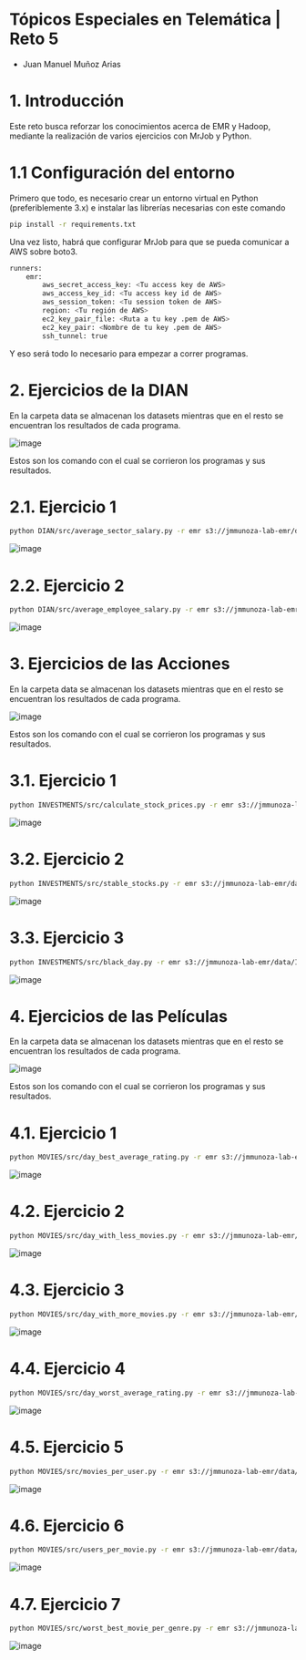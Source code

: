 # Tópicos Especiales en Telemática | Reto 5

* Juan Manuel Muñoz Arias

# 1. Introducción
Este reto busca reforzar los conocimientos acerca de EMR y Hadoop, mediante la realización de varios ejercicios con MrJob y Python.

# 1.1 Configuración del entorno

Primero que todo, es necesario crear un entorno virtual en Python (preferiblemente 3.x) e instalar las librerías necesarias con este comando

```sh
pip install -r requirements.txt
```

Una vez listo, habrá que configurar MrJob para que se pueda comunicar a AWS sobre boto3.

```sh
runners:
    emr:
        aws_secret_access_key: <Tu access key de AWS>
        aws_access_key_id: <Tu access key id de AWS>
        aws_session_token: <Tu session token de AWS>
        region: <Tu región de AWS>
        ec2_key_pair_file: <Ruta a tu key .pem de AWS>
        ec2_key_pair: <Nombre de tu key .pem de AWS>
        ssh_tunnel: true
```

Y eso será todo lo necesario para empezar a correr programas.

# 2. Ejercicios de la DIAN

En la carpeta data se almacenan los datasets mientras que en el resto se encuentran los resultados de cada programa.

![image](https://github.com/jmmunoza/TET-Reto5/assets/69641274/6a6c4e65-0188-46c9-84b5-722bd67ec06d)

Estos son los comando con el cual se corrieron los programas y sus resultados.

# 2.1. Ejercicio 1

```sh
python DIAN/src/average_sector_salary.py -r emr s3://jmmunoza-lab-emr/data/DIAN/data/dataempleados.txt  --conf-path=mrjob.conf --cluster-id=<CLUSTERID> --output-dir=s3://jmmunoza-lab-emr/data/DIAN/resultaveragesectorsalary
```

![image](https://github.com/jmmunoza/TET-Reto5/assets/69641274/4e189b64-8edc-477b-8a0b-32ce3ab8217c)


# 2.2. Ejercicio 2

```sh
python DIAN/src/average_employee_salary.py -r emr s3://jmmunoza-lab-emr/data/DIAN/data/dataempleados.txt  --conf-path=mrjob.conf --cluster-id=<CLUSTERID> --output-dir=s3://jmmunoza-lab-emr/data/DIAN/resultaverageemployeesalary
```

![image](https://github.com/jmmunoza/TET-Reto5/assets/69641274/f415aaa0-3e70-469d-a662-71144901f2a1)

# 3. Ejercicios de las Acciones

En la carpeta data se almacenan los datasets mientras que en el resto se encuentran los resultados de cada programa.

![image](https://github.com/jmmunoza/TET-Reto5/assets/69641274/b4167c25-2da8-421e-99ff-e7923b35a04a)

Estos son los comando con el cual se corrieron los programas y sus resultados.

# 3.1. Ejercicio 1

```sh
python INVESTMENTS/src/calculate_stock_prices.py -r emr s3://jmmunoza-lab-emr/data/INVESTMENTS/data/dataempresas.txt  --conf-path=mrjob.conf --cluster-id=<CLUSTERID> --output-dir=s3://jmmunoza-lab-emr/data/INVESTMENTS/result_calculate_stock_prices
```
![image](https://github.com/jmmunoza/TET-Reto5/assets/69641274/4e994812-3182-4969-8bad-3cec098155fb)


# 3.2. Ejercicio 2

```sh
python INVESTMENTS/src/stable_stocks.py -r emr s3://jmmunoza-lab-emr/data/INVESTMENTS/data/dataempresas.txt  --conf-path=mrjob.conf --cluster-id=<CLUSTERID> --output-dir=s3://jmmunoza-lab-emr/data/INVESTMENTS/result_stable_stocks
```

![image](https://github.com/jmmunoza/TET-Reto5/assets/69641274/b18c11d0-04db-44b0-b42d-9c01e4c789a3)


# 3.3. Ejercicio 3

```sh
python INVESTMENTS/src/black_day.py -r emr s3://jmmunoza-lab-emr/data/INVESTMENTS/data/dataempresas.txt  --conf-path=mrjob.conf --cluster-id=<CLUSTERID> --output-dir=s3://jmmunoza-lab-emr/data/INVESTMENTS/result_black_day
```

![image](https://github.com/jmmunoza/TET-Reto5/assets/69641274/adca5ade-e5e9-4225-9ca4-34d021a227ff)


# 4. Ejercicios de las Películas

En la carpeta data se almacenan los datasets mientras que en el resto se encuentran los resultados de cada programa.

![image](https://github.com/jmmunoza/TET-Reto5/assets/69641274/112eef32-6576-414c-9222-b4e693f13dd1)

Estos son los comando con el cual se corrieron los programas y sus resultados.

# 4.1. Ejercicio 1

```sh
python MOVIES/src/day_best_average_rating.py -r emr s3://jmmunoza-lab-emr/data/MOVIES/data/datapeliculas.txt  --conf-path=mrjob.conf --cluster-id=<CLUSTERID> --output-dir=s3://jmmunoza-lab-emr/data/MOVIES/day_best_average_rating
```

![image](https://github.com/jmmunoza/TET-Reto5/assets/69641274/735b1609-8c61-4d42-b871-abbecbc6c032)


# 4.2. Ejercicio 2

```sh
python MOVIES/src/day_with_less_movies.py -r emr s3://jmmunoza-lab-emr/data/MOVIES/data/datapeliculas.txt  --conf-path=mrjob.conf --cluster-id=<CLUSTERID> --output-dir=s3://jmmunoza-lab-emr/data/MOVIES/day_with_less_movies
```

![image](https://github.com/jmmunoza/TET-Reto5/assets/69641274/e4e19ad6-984e-4835-a439-6eff4a11c0df)


# 4.3. Ejercicio 3

```sh
python MOVIES/src/day_with_more_movies.py -r emr s3://jmmunoza-lab-emr/data/MOVIES/data/datapeliculas.txt  --conf-path=mrjob.conf --cluster-id=<CLUSTERID> --output-dir=s3://jmmunoza-lab-emr/data/MOVIES/day_with_more_movies
```

![image](https://github.com/jmmunoza/TET-Reto5/assets/69641274/4c304344-286e-47ad-8fb3-17235d4c8b10)


# 4.4. Ejercicio 4

```sh
python MOVIES/src/day_worst_average_rating.py -r emr s3://jmmunoza-lab-emr/data/MOVIES/data/datapeliculas.txt  --conf-path=mrjob.conf --cluster-id=<CLUSTERID> --output-dir=s3://jmmunoza-lab-emr/data/MOVIES/day_worst_average_rating
```

![image](https://github.com/jmmunoza/TET-Reto5/assets/69641274/5032115b-7a62-4ab0-b2e4-576cbd4dbf1d)

# 4.5. Ejercicio 5

```sh
python MOVIES/src/movies_per_user.py -r emr s3://jmmunoza-lab-emr/data/MOVIES/data/datapeliculas.txt  --conf-path=mrjob.conf --cluster-id=<CLUSTERID> --output-dir=s3://jmmunoza-lab-emr/data/MOVIES/movies_per_user
```

![image](https://github.com/jmmunoza/TET-Reto5/assets/69641274/af715785-7552-4e37-b27b-810ab97e1d72)

# 4.6. Ejercicio 6

```sh
python MOVIES/src/users_per_movie.py -r emr s3://jmmunoza-lab-emr/data/MOVIES/data/datapeliculas.txt  --conf-path=mrjob.conf --cluster-id=<CLUSTERID> --output-dir=s3://jmmunoza-lab-emr/data/MOVIES/users_per_movie
```

![image](https://github.com/jmmunoza/TET-Reto5/assets/69641274/22d734c2-4d29-4b3e-90c9-5eb894cdc220)

# 4.7. Ejercicio 7

```sh
python MOVIES/src/worst_best_movie_per_genre.py -r emr s3://jmmunoza-lab-emr/data/MOVIES/data/datapeliculas.txt  --conf-path=mrjob.conf --cluster-id=<CLUSTERID> --output-dir=s3://jmmunoza-lab-emr/data/MOVIES/worst_best_movie_per_genre
```

![image](https://github.com/jmmunoza/TET-Reto5/assets/69641274/51e8154a-fdd4-4243-896b-80302b95bffe)

